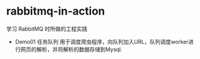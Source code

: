# rabbitmq-in-action
学习 RabbitMQ 时所做的工程实践

- Demo01
任务队列
用于调度爬虫程序，向队列加入URL，队列调度worker进行网页的解析，并将解析的数据存储到Mysql.
